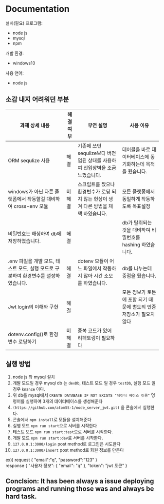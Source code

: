 # Documentation
 설치(필요) 프로그램:
 * node js
 * mysql
 * npm
 
 개발 환경:
 * windows10
 
 사용 언어:
 * node js
 
 ## 소감 내지 어려워던 부분
 
 
|과제 상세 내용| 해결 여부 |부연 설명| 사용 이유|
|------|------|----|----|
|ORM sequlize 사용 |해결|기존에 쓰던 sequlize보다 버전업된 상태를 사용하여 진입장벽을 조금 느꼈습니다.  | 테이블을 바로 데이터베이스에 동기화하는데 목적을 뒀습니다.|
|windows가 아닌 다른 플랫폼에서 작동할걸 대비하여 cross-env 모듈|미해결|스크립트를 짰으나 환경변수가 로딩 되지 않는 현상이 생겨 다른 방법을 채택 하였습니다.|모든 플랫폼에서 동일하게 작동하도록 목표설정|
|비밀번호는 해싱하여 db에 저장하였습니다.|해결||db가 탈취되는 것을 대비하여 비밀번호를 hashing 하였습니다.|
 |.env 파일을 개발 모드, 테스트 모드, 실행 모드로 구분하여 환경변수를 설정하였습니다. |해결|dotenv 모듈이 어느 파일에서 작동하지 않아 시간 소모를 하였습니다.|db를 나누는데 중점을 뒀습니다.|
 |Jwt login의 이해와 구현|해결||모든 정보가 토튼에 포함 되기 때문에 별도의 인증 저장소가 필요치 않다|
 |dotenv.config()로 환경변수 로딩하기|미해결|중복 코드가 있어 리펙토링이 필요하다||
 ## 실행 방법
 1. node js 와 mysql 설치
 1. 개발 모드일 경우 mysql db 는 `devDb`, 테스트 모드 일 경우 `testDb`, 실행 모드 일 경우 `knance` 이다.
 1. 위 db를 mysql에서 `CREATE DATABASE IF NOT EXISTS "데이터 베이스 이름"` 명령어를 실행하여 3개의 데이터베이스를 생성해준다
 1. `(https://github.com/atomSS-1/node_server_jwt.git)` 을 콘솔에서 실행한다.
 3. 콘솔에서 `npm install`로 모듈을 설치해준다
 4. 실행 모드 `npm run start`으로 서버를 시작한다
 5. 테스트 모드 `npm run start:test`으로 서버를 시작한다.
 6. 개발 모드 `npm run start:dev`로 서버를 시작한다.
 7. `127.0.0.1:3000/login` post method로 로그인은 시도한다
 8. `127.0.0.1:3000/insert` post method로 회원 정보를 만든다
 
 ex))
 request
 {
    "email":"q",
    "password":"123"
}  
response
{
    "사용자 정보": {
        "email": "q"
    },
    "token": "jwt 토큰"
}
## Conclsion: It has been always a issue deploying programs and running those was and always be hard task.

